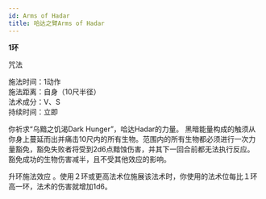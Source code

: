 ```yaml
---
id: Arms of Hadar
title: 哈达之臂Arms of Hadar
---
```


**1环**

咒法

施法时间：1动作  
施法距离：自身（10尺半径）  
法术成分：V、S  
持续时间：立即  


你祈求“乌黯之饥渴Dark Hunger”，哈达Hadar的力量。
黑暗能量构成的触须从你身上蔓延而出并痛击10尺内的所有生物。范围内的所有生物都必须进行一次力量豁免，豁免失败者将受到2d6点黯蚀伤害，并其下一回合前都无法执行反应。
豁免成功的生物伤害减半，且不受其他效应的影响。


升环施法效应
。使用２环或更高法术位施展该法术时，你使用的法术位每比１环高一环，法术的伤害就增加1d6。

